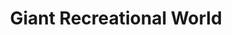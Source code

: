 ---
title: "Giant Recreational World"
url: /ormond-beach/giant-recreational-world/
shop: Autohaus
---